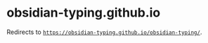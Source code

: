 # obsidian-typing.github.io

Redirects to [`https://obsidian-typing.github.io/obsidian-typing/`](https://obsidian-typing.github.io/obsidian-typing/).
